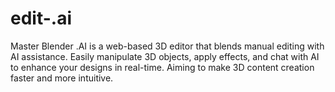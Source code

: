 # edit-.ai
Master Blender .AI is a web-based 3D editor that blends manual editing with AI assistance. Easily manipulate 3D objects, apply effects, and chat with AI to enhance your designs in real-time. Aiming to make 3D content creation faster and more intuitive.
